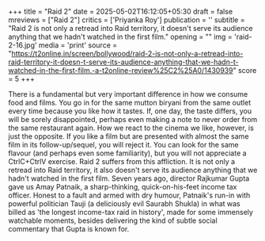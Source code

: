 +++
title = "Raid 2"
date = 2025-05-02T16:12:05+05:30
draft = false
mreviews = ["Raid 2"]
critics = ['Priyanka Roy']
publication = ''
subtitle = "Raid 2 is not only a retread into Raid territory, it doesn't serve its audience anything that we hadn't watched in the first film."
opening = ""
img = 'raid-2-16.jpg'
media = 'print'
source = "https://t2online.in/screen/bollywood/raid-2-is-not-only-a-retread-into-raid-territory-it-doesn-t-serve-its-audience-anything-that-we-hadn-t-watched-in-the-first-film.-a-t2online-review%25C2%25A0/1430939"
score = 5
+++

There is a fundamental but very important difference in how we consume food and films. You go in for the same mutton biryani from the same outlet every time because you like how it tastes. If, one day, the taste differs, you will be sorely disappointed, perhaps even making a note to never order from the same restaurant again. How we react to the cinema we like, however, is just the opposite. If you like a film but are presented with almost the same film in its follow-up/sequel, you will reject it. You can look for the same flavour (and perhaps even some familiarity), but you will not appreciate a CtrlC+CtrlV exercise. Raid 2 suffers from this affliction. It is not only a retread into Raid territory, it also doesn't serve its audience anything that we hadn't watched in the first film. Seven years ago, director Rajkumar Gupta gave us Amay Patnaik, a sharp-thinking, quick-on-his-feet income tax officer. Honest to a fault and armed with dry humour, Patnaik's run-in with powerful politician Tauji (a deliciously evil Saurabh Shukla) in what was billed as 'the longest income-tax raid in history', made for some immensely watchable moments, besides delivering the kind of subtle social commentary that Gupta is known for.
